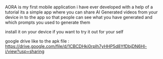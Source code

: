 AORA is my first mobile application i have ever developed with a help of a tutorial 
its a simple app where you can share AI Generated videos from your device in to the app so that people can see what you have generated and which prompts you used to generate them 

install it on your device if you want to try it out for your self 

google drive like to the apk file : https://drive.google.com/file/d/1CBCDHki0rpIh7yHHP5d8YfDbjDN6Hl-i/view?usp=sharing

